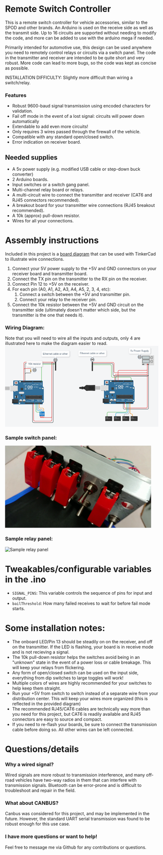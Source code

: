 # Remote Switch Controller

This is a remote switch controller for vehicle accessories, similar to the SPOD and other brands. An Arduino is used on the receive
side as well as the transmit side. Up to 16 circuits are supported without needing to modify the code, and more can be added to use
with the arduino mega if needed.

Primarily intended for automotive use, this design can be used anywhere you need to remotely control relays or circuits via a switch
panel. The code in the transmitter and receiver are intended to be quite short and very robust. More code can lead to more bugs, so
the code was kept as concise as possible.

INSTALLATION DIFFICULTY: Slightly more difficult than wiring a switch/relay.

### Features
* Robust 9600-baud signal transmission using encoded characters for validation.
* Fail off mode in the event of a lost signal: circuits will power down automatically
* Extendable to add even more circuits!
* Only requires 3 wires passed through the firewall of the vehicle.
* Compatible with any standard open/closed switch.
* Error indication on receiver board.

## Needed supplies
* A 5v power supply (e.g. modified USB cable or step-down buck converter)
* 2 Arduino boards.
* Input switches or a switch gang panel.
* Multi-channel relay board or relays.
* A multi-circuit wire to connect the transmitter and receiver (CAT6 and RJ45 connectors recommended).
* A breakout board for your transmitter wire connections (RJ45 breakout recommended).
* A 10k (approx) pull-down resistor.
* Wires for all your connections.


# Assembly instructions
Included in this project is a [board diagram](board_diagram.brd) that can be used with TinkerCad to illustrate wire connections.

1. Connect your 5V power supply to the +5V and GND connectors on your receiver board and transmitter board.
2. Connect the TX pin on the transmitter to the RX pin on the receiver.
3. Connect Pin 12 to +5V on the receiver.
4. For each pin (A0, A1, A2, A3, A4, A5, 2, 3, 4, etc):
    1. Connect a switch between the +5V and transmitter pin.
    2. Connect your relay to the receiver pin.
5. Connect the 10k resistor between the +5V and GND circuit on the transmitter side (ultimately doesn't matter which side, but 
the transmitter is the one that needs it).

### Wiring Diagram:

Note that you will need to wire all the inputs and outputs, only 4 are illustrated here to make the diagram easier to read.
![Board wiring diagram](diagram.png)

### Sample switch panel:

![Sample switch panel](sample_panel.png)

### Sample relay panel:

![Sample relay panel](sample_relays2.png)

# Tweakables/configurable variables in the .ino

* `SIGNAL_PINS`: This variable controls the sequence of pins for input and output.
* `bailThreshold`: How many failed receives to wait for before fail mode starts.

# Some installation notes:

* The onboard LED/Pin 13 should be steadily on on the receiver, and off on the transmitter. If the LED is flashing,
your board is in receive mode and is not recieving a signal.
* The 10k pull-down resistor helps the switches avoid being in an "unknown" state in the event of a power loss or cable
breakage. This will keep your relays from flickering.
* Any form of open/closed switch can be used on the input side, everything from dip switches to large toggles will work!
* Multiple colors of wires are highly recommended for your switches to help keep them straight.
* Run your +5V from switch to switch instead of a separate wire from your distribution center. This will keep your wires
more organized (this is reflected in the provided diagram)
* The recommended RJ45/CAT6 cables are technically way more than you need for this project, but CAT6 is readily available 
and RJ45 connectors are easy to source and compact.
* If you need to re-flash your boards, be sure to connect the transmission cable before doing so. All other wires can be
left connected.

# Questions/details

### Why a wired signal?
Wired signals are more robust to transmission interference, and many off-road vehicles have two-way radios in them that can
interfere with transmission signals. Bluetooth can be error-prone and is difficult to troubleshoot and repair in the field.

### What about CANBUS?
Canbus was considered for this project, and may be implemented in the future. However, the standard UART serial transmission
was found to be robust enough for this use case.

### I have more questions or want to help!
Feel free to message me via Github for any contributions or questions.

